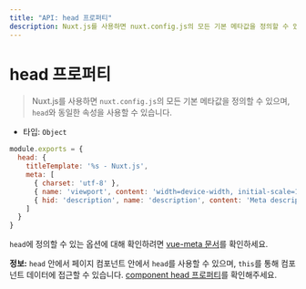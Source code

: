 ```yaml
---
title: "API: head 프로퍼티"
description: Nuxt.js를 사용하면 nuxt.config.js의 모든 기본 메타값을 정의할 수 있습니다.
---
```


# head 프로퍼티

> Nuxt.js를 사용하면 `nuxt.config.js`의 모든 기본 메타값을 정의할 수 있으며, `head`와 동일한 속성을 사용할 수 있습니다.

- 타입: `Object`

```js
module.exports = {
  head: {
    titleTemplate: '%s - Nuxt.js',
    meta: [
      { charset: 'utf-8' },
      { name: 'viewport', content: 'width=device-width, initial-scale=1' },
      { hid: 'description', name: 'description', content: 'Meta description' }
    ]
  }
}
```

`head`에 정의할 수 있는 옵션에 대해 확인하려면 [vue-meta 문서](https://github.com/declandewet/vue-meta#recognized-metainfo-properties)를 확인하세요.

<p class="Alert Alert--teal">

<b>정보:</b> `head` 안에서 페이지 컴포넌트 안에서 `head`를 사용할 수 있으며, `this`를 통해 컴포넌트 데이터에 접근할 수 있습니다. [component head 프로퍼티](/api/pages-head)를 확인해주세요.

</p>
